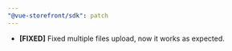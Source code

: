 ```yaml
---
"@vue-storefront/sdk": patch
---
```


- **[FIXED]** Fixed multiple files upload, now it works as expected.
